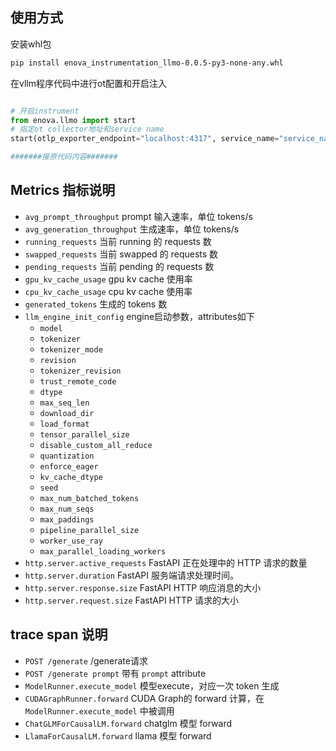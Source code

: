 ## 使用方式
安装whl包
```bash
pip install enova_instrumentation_llmo-0.0.5-py3-none-any.whl 
```
在vllm程序代码中进行ot配置和开启注入
```python

# 开启instrument
from enova.llmo import start
# 指定ot collector地址和service name
start(otlp_exporter_endpoint="localhost:4317", service_name="service_name")

#######接原代码内容#######
```

## Metrics 指标说明
- `avg_prompt_throughput` prompt 输入速率，单位 tokens/s
- `avg_generation_throughput` 生成速率，单位 tokens/s
- `running_requests` 当前 running 的 requests 数
- `swapped_requests` 当前 swapped 的 requests 数
- `pending_requests` 当前 pending 的 requests 数
- `gpu_kv_cache_usage` gpu kv cache 使用率
- `cpu_kv_cache_usage` cpu kv cache 使用率
- `generated_tokens` 生成的 tokens 数
- `llm_engine_init_config` engine启动参数，attributes如下
  - `model`
  - `tokenizer`
  - `tokenizer_mode`
  - `revision`
  - `tokenizer_revision`
  - `trust_remote_code`
  - `dtype`
  - `max_seq_len`
  - `download_dir`
  - `load_format`
  - `tensor_parallel_size`
  - `disable_custom_all_reduce`
  - `quantization`
  - `enforce_eager`
  - `kv_cache_dtype`
  - `seed`
  - `max_num_batched_tokens`
  - `max_num_seqs`
  - `max_paddings`
  - `pipeline_parallel_size`
  - `worker_use_ray`
  - `max_parallel_loading_workers`
- `http.server.active_requests` FastAPI 正在处理中的 HTTP 请求的数量
- `http.server.duration` FastAPI 服务端请求处理时间。
- `http.server.response.size` FastAPI HTTP 响应消息的大小
- `http.server.request.size` FastAPI HTTP 请求的大小


## trace span 说明
- `POST /generate` /generate请求
- `POST /generate prompt` 带有 `prompt` attribute
- `ModelRunner.execute_model` 模型execute，对应一次 token 生成
- `CUDAGraphRunner.forward` CUDA Graph的 forward 计算，在 `ModelRunner.execute_model` 中被调用
- `ChatGLMForCausalLM.forward` chatglm 模型 forward
- `LlamaForCausalLM.forward` llama 模型 forward

